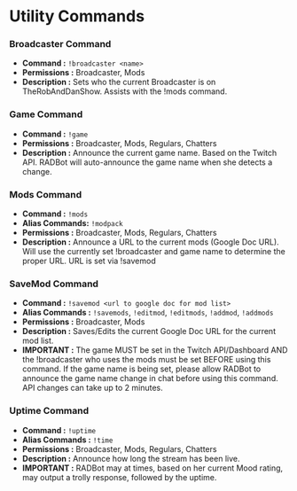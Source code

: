 # Utility Commands


### Broadcaster Command

- **Command :** `!broadcaster <name>`  
- **Permissions :** Broadcaster, Mods  
- **Description :** Sets who the current Broadcaster is on TheRobAndDanShow.  Assists with the !mods command.  


### Game Command

- **Command :** `!game`  
- **Permissions :** Broadcaster, Mods, Regulars, Chatters  
- **Description :** Announce the current game name.  Based on the Twitch API.  RADBot will auto-announce the game name when she detects a change.  


### Mods Command

- **Command :** `!mods`  
- **Alias Commands:** `!modpack`  
- **Permissions :** Broadcaster, Mods, Regulars, Chatters  
- **Description :** Announce a URL to the current mods (Google Doc URL).  Will use the currently set !broadcaster and game name to determine the proper URL.  URL is set via !savemod  


### SaveMod Command

- **Command :** `!savemod <url to google doc for mod list>`  
- **Alias Commands :** `!savemods`, `!editmod`, `!editmods`, `!addmod`, `!addmods`  
- **Permissions :** Broadcaster, Mods  
- **Description :** Saves/Edits the current Google Doc URL for the current mod list.  
- **IMPORTANT :** The game MUST be set in the Twitch API/Dashboard AND the !broadcaster who uses the mods must be set BEFORE using this command.  If the game name is being set, please allow RADBot to announce the game name change in chat before using this command.  API changes can take up to 2 minutes.  


### Uptime Command

- **Command :** `!uptime`  
- **Alias Commands :** `!time`  
- **Permissions :** Broadcaster, Mods, Regulars, Chatters  
- **Description :** Announce how long the stream has been live.  
- **IMPORTANT :** RADBot may at times, based on her current Mood rating, may output a trolly response, followed by the uptime.  

